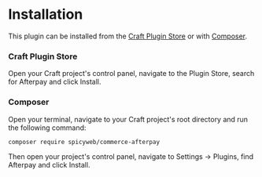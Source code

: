 # Installation

This plugin can be installed from the [Craft Plugin Store](https://plugins.craftcms.com/) or with [Composer](https://packagist.org/).

### Craft Plugin Store
Open your Craft project's control panel, navigate to the Plugin Store, search for Afterpay and click Install.

### Composer
Open your terminal, navigate to your Craft project's root directory and run the following command:
```
composer require spicyweb/commerce-afterpay
```
Then open your project's control panel, navigate to Settings &rarr; Plugins, find Afterpay and click Install.
